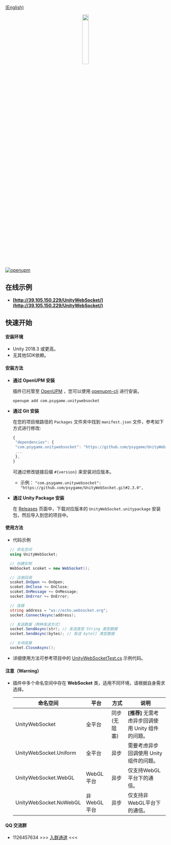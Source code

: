 
[(English)](README_EN.md)

<div align=center>
  <img src="https://s1.ax1x.com/2020/08/21/dYIAQU.png" width=20%/>
</div>

[![openupm](https://img.shields.io/npm/v/com.psygame.unitywebsocket?label=openupm&registry_uri=https://package.openupm.com)](https://openupm.com/packages/com.psygame.unitywebsocket/)

## **在线示例**

- **[http://39.105.150.229/UnityWebSocket/](http://39.105.150.229/UnityWebSocket/)**


## **快速开始**

#### 安装环境

- Unity 2018.3 或更高。
- 无其他SDK依赖。


#### 安装方法

- **通过 OpenUPM 安装**

  插件已托管至 [OpenUPM](https://openupm.com) ，您可以使用 [openupm-cli](https://github.com/openupm/openupm-cli) 进行安装。
  ```
  openupm add com.psygame.unitywebsocket
  ```

- **通过 Git 安装**

  在您的项目根路径的 `Packages` 文件夹中找到 `manifest.json` 文件，参考如下方式进行修改:
  ```js
  {
   "dependencies": {
   "com.psygame.unitywebsocket": "https://github.com/psygame/UnityWebSocket.git",
   ...
   },
  }
  ```

  可通过修改链接后缀 `#{version}` 来安装对应版本。
  * 示例： `"com.psygame.unitywebsocket": "https://github.com/psygame/UnityWebSocket.git#2.3.0",`


- **通过 Unity Package 安装**

  在 [Releases](https://github.com/psygame/UnityWebSocket/releases) 页面中，下载对应版本的 `UnityWebSocket.unitypackage` 安装包，然后导入到您的项目中。


#### 使用方法

- 代码示例
```csharp
  // 命名空间
  using UnityWebSocket;

  // 创建实例
  WebSocket scoket = new WebSocket();

  // 注册回调
  scoket.OnOpen += OnOpen;
  scoket.OnClose += OnClose;
  scoket.OnMessage += OnMessage;
  socket.OnError += OnError;

  // 连接
  string address = "ws://echo.websocket.org";
  socket.ConnectAsync(address);

  // 发送数据（两种发送方式）
  socket.SendAsync(str); // 发送类型 String 类型数据
  socket.SendAsync(bytes); // 发送 byte[] 类型数据

  // 关闭连接
  socket.CloseAsync();
  ```

- 详细使用方法可参考项目中的 [UnityWebSocketTest.cs](Tests/UnityWebSocketTest.cs) 示例代码。



#### 注意（Warning）

- 插件中多个命名空间中存在 **WebSocket** 类，适用不同环境，请根据自身需求选择。

  命名空间 | 平台 | 方式 |  说明  
  -|-|-|-
  UnityWebSocket | 全平台 | 同步(无阻塞) | **[推荐]** 无需考虑异步回调使用 Unity 组件的问题。
  UnityWebSocket.Uniform | 全平台 | 异步 | 需要考虑异步回调使用 Unity 组件的问题。
  UnityWebSocket.WebGL | WebGL平台 | 异步 | 仅支持WebGL平台下的通信。
  UnityWebSocket.NoWebGL | 非WebGL平台 | 异步  | 仅支持非WebGL平台下的通信。

#### QQ 交流群
- 1126457634 >>> [入群通道](https://qm.qq.com/cgi-bin/qm/qr?k=KcexYJ9aYwogFXbj2aN0XHH5b2G7ICmd) <<<

